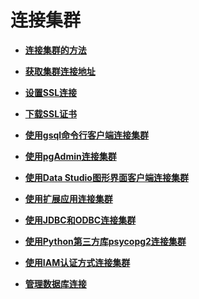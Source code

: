 # 连接集群<a name="dws_01_0137"></a>

-   **[连接集群的方法](连接集群的方法.md)**  

-   **[获取集群连接地址](获取集群连接地址.md)**  

-   **[设置SSL连接](设置ssl连接.md)**  

-   **[下载SSL证书](下载ssl证书.md)**  

-   **[使用gsql命令行客户端连接集群](使用gsql命令行客户端连接集群.md)**  

-   **[使用pgAdmin连接集群](使用pgadmin连接集群.md)**  

-   **[使用Data Studio图形界面客户端连接集群](使用data-studio图形界面客户端连接集群.md)**  

-   **[使用扩展应用连接集群](使用扩展应用连接集群.md)**  

-   **[使用JDBC和ODBC连接集群](使用jdbc和odbc连接集群.md)**  

-   **[使用Python第三方库psycopg2连接集群](使用python第三方库psycopg2连接集群.md)**  

-   **[使用IAM认证方式连接集群](使用iam认证方式连接集群.md)**  

-   **[管理数据库连接](管理数据库连接.md)**  


